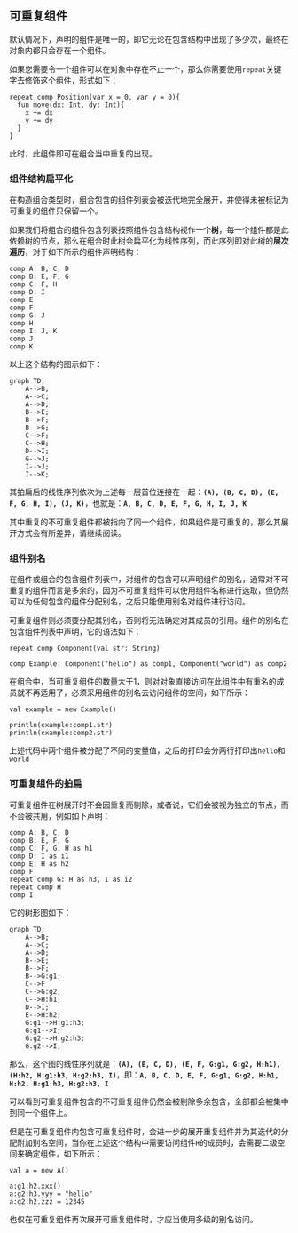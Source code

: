 ## 可重复组件

默认情况下，声明的组件是唯一的，即它无论在包含结构中出现了多少次，最终在对象内都只会存在一个组件。

如果您需要令一个组件可以在对象中存在不止一个，那么你需要使用`repeat`关键字去修饰这个组件，形式如下：

```ecp
repeat comp Position(var x = 0, var y = 0){
  fun move(dx: Int, dy: Int){
    x += dx
    y += dy
  }
}
```

此时，此组件即可在组合当中重复的出现。

### 组件结构扁平化

在构造组合类型时，组合包含的组件列表会被迭代地完全展开，并使得未被标记为可重复的组件只保留一个。

如果我们将组合的组件包含列表按照组件包含结构视作一个**树**，每一个组件都是此依赖树的节点，那么在组合时此树会扁平化为线性序列，而此序列即对此树的**层次遍历**，对于如下所示的组件声明结构：

```ecs
comp A: B, C, D
comp B: E, F, G
comp C: F, H
comp D: I
comp E
comp F
comp G: J
comp H
comp I: J, K
comp J
comp K
```

以上这个结构的图示如下：

```mermaid
graph TD;
    A-->B;
    A-->C;
    A-->D;
    B-->E;
    B-->F;
    B-->G;
    C-->F;
    C-->H;
    D-->I;
    G-->J;
    I-->J;
    I-->K;
```

其拍扁后的线性序列依次为上述每一层首位连接在一起：**`(A), (B, C, D), (E, F, G, H, I), (J, K)`**，也就是：**`A, B, C, D, E, F, G, H, I, J, K`**

其中重复的不可重复组件都被指向了同一个组件，如果组件是可重复的，那么其展开方式会有所差异，请继续阅读。

### 组件别名

在组件或组合的包含组件列表中，对组件的包含可以声明组件的别名，通常对不可重复的组件而言是多余的，因为不可重复组件可以使用组件名称进行选取，但仍然可以为任何包含的组件分配别名，之后只能使用别名对组件进行访问。

可重复组件则必须要分配其别名，否则将无法确定对其成员的引用。组件的别名在包含组件列表中声明，它的语法如下：

```ecs
repeat comp Component(val str: String)

comp Example: Component("hello") as comp1, Component("world") as comp2
```

在组合中，当可重复组件的数量大于1，则对对象直接访问在此组件中有重名的成员就不再适用了，必须采用组件的别名去访问组件的空间，如下所示：

```ecs
val example = new Example()

println(example:comp1.str)
println(example:comp2.str)
```

上述代码中两个组件被分配了不同的变量值，之后的打印会分两行打印出`hello`和`world`

### 可重复组件的拍扁

可重复组件在树展开时不会因重复而剔除，或者说，它们会被视为独立的节点，而不会被共用，例如如下声明：

```ecs
comp A: B, C, D
comp B: E, F, G
comp C: F, G, H as h1
comp D: I as i1
comp E: H as h2
comp F
repeat comp G: H as h3, I as i2
repeat comp H
comp I
```

它的树形图如下：

```mermaid
graph TD;
    A-->B;
    A-->C;
    A-->D;
    B-->E;
    B-->F;
    B-->G:g1;
    C-->F
    C-->G:g2;
    C-->H:h1;
    D-->I;
    E-->H:h2;
    G:g1-->H:g1:h3;
    G:g1-->I;
    G:g2-->H:g2:h3;
    G:g2-->I;
```

那么，这个图的线性序列就是：**`(A), (B, C, D), (E, F, G:g1, G:g2, H:h1), (H:h2, H:g1:h3, H:g2:h3, I)`**，即：**`A, B, C, D, E, F, G:g1, G:g2, H:h1, H:h2, H:g1:h3, H:g2:h3, I`**

可以看到可重复组件包含的不可重复组件仍然会被剔除多余包含，全部都会被集中到同一个组件上。

但是在可重复组件内包含可重复组件时，会进一步的展开重复组件并为其迭代的分配附加别名空间，当你在上述这个结构中需要访问组件`H`的成员时，会需要二级空间来确定组件，如下所示：

```ecs
val a = new A()

a:g1:h2.xxx()
a:g2:h3.yyy = "hello"
a:g2:h2.zzz = 12345
```

也仅在可重复组件再次展开可重复组件时，才应当使用多级的别名访问。
